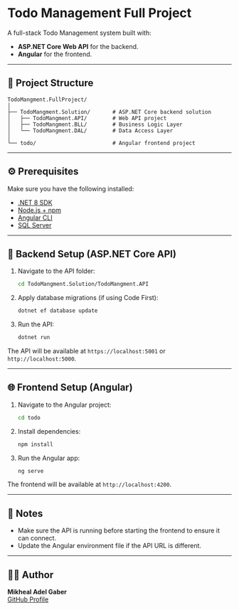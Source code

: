 
# Todo Management Full Project

A full-stack Todo Management system built with:

- **ASP.NET Core Web API** for the backend.
- **Angular** for the frontend.

---

## 📁 Project Structure

```
TodoMangment.FullProject/
│
├── TodoMangment.Solution/       # ASP.NET Core backend solution
│   ├── TodoMangment.API/        # Web API project
│   ├── TodoMangment.BLL/        # Business Logic Layer
│   └── TodoMangment.DAL/        # Data Access Layer
│
└── todo/                        # Angular frontend project
```

---

## ⚙️ Prerequisites

Make sure you have the following installed:

- [.NET 8 SDK](https://dotnet.microsoft.com/download)
- [Node.js + npm](https://nodejs.org/)
- [Angular CLI](https://angular.io/cli)
- [SQL Server](https://www.microsoft.com/en-us/sql-server/)

---

## 🔧 Backend Setup (ASP.NET Core API)

1. Navigate to the API folder:
   ```bash
   cd TodoMangment.Solution/TodoMangment.API
   ```

2. Apply database migrations (if using Code First):
   ```bash
   dotnet ef database update
   ```

3. Run the API:
   ```bash
   dotnet run
   ```

The API will be available at `https://localhost:5001` or `http://localhost:5000`.

---

## 🌐 Frontend Setup (Angular)

1. Navigate to the Angular project:
   ```bash
   cd todo
   ```

2. Install dependencies:
   ```bash
   npm install
   ```

3. Run the Angular app:
   ```bash
   ng serve
   ```

The frontend will be available at `http://localhost:4200`.

---

## 📌 Notes

- Make sure the API is running before starting the frontend to ensure it can connect.
- Update the Angular environment file if the API URL is different.

---

## 🧑‍💻 Author

**Mikheal Adel Gaber**  
[GitHub Profile](https://github.com/MikhealAdelGaber)

